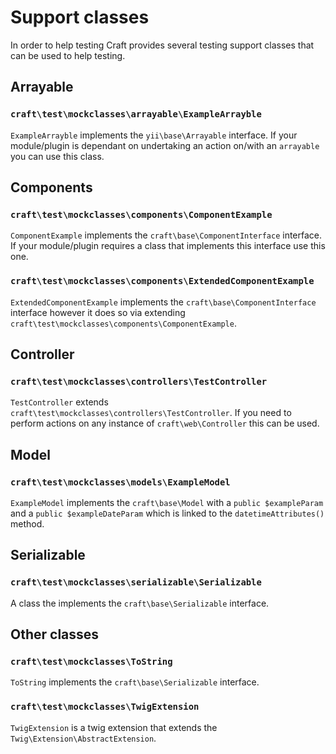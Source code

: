 # Support classes
In order to help testing Craft provides several testing support classes that can be used to help testing.

## Arrayable
### `craft\test\mockclasses\arrayable\ExampleArrayble`
`ExampleArrayble` implements the `yii\base\Arrayable` interface. If your module/plugin is dependant on undertaking an action on/with an `arrayable` you can use this class.

## Components
### `craft\test\mockclasses\components\ComponentExample`
`ComponentExample` implements the `craft\base\ComponentInterface` interface. If your module/plugin requires a class that implements this interface use this one.

### `craft\test\mockclasses\components\ExtendedComponentExample`
`ExtendedComponentExample` implements the `craft\base\ComponentInterface` interface however it does so via extending `craft\test\mockclasses\components\ComponentExample`.

## Controller
### `craft\test\mockclasses\controllers\TestController`
`TestController` extends `craft\test\mockclasses\controllers\TestController`. If you need to perform actions on any instance of `craft\web\Controller` this can be used.

## Model
### `craft\test\mockclasses\models\ExampleModel`
`ExampleModel` implements the `craft\base\Model` with a `public $exampleParam` and a `public $exampleDateParam` which is linked to the `datetimeAttributes()` method.

## Serializable
### `craft\test\mockclasses\serializable\Serializable`
A class the implements the `craft\base\Serializable` interface.


## Other classes
### `craft\test\mockclasses\ToString`
`ToString` implements the `craft\base\Serializable` interface.

### `craft\test\mockclasses\TwigExtension`
`TwigExtension` is a twig extension that extends the `Twig\Extension\AbstractExtension`.


